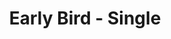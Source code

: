 ---
title: "Early Bird - Single"
id: "eb1"
group: "Early Bird"
price: 50
info: "Access to all sessions, coffee included."
draft: false
---